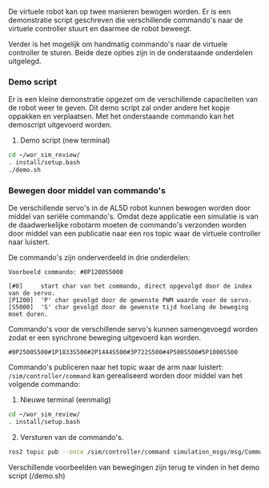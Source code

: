 De virtuele robot kan op twee manieren bewogen worden. Er is een demonstratie script geschreven die verschillende commando's naar de virtuele controller stuurt en daarmee de robot beweegt.

Verder is het mogelijk om handmatig commando's naar de virtuele controller te sturen. Beide deze opties zijn in de onderstaande onderdelen uitgelegd.

### Demo script

Er is een kleine demonstratie opgezet om de verschillende capaciteiten van de robot weer te geven.
Dit demo script zal onder andere het kopje oppakken en verplaatsen. Met het onderstaande commando kan het demoscript uitgevoerd worden.

1. Demo script (new terminal)

```bash
cd ~/wor_sim_review/
. install/setup.bash
./demo.sh
```

### Bewegen door middel van commando's

De verschillende servo's in de AL5D robot kunnen bewogen worden door middel van seriële commando's.
Omdat deze applicatie een simulatie is van de daadwerkelijke robotarm moeten de commando's verzonden worden door middel van een publicatie naar een ros topic waar de virtuele controller naar luistert.

De commando's zijn onderverdeeld in drie onderdelen:

```text
Voorbeeld commando: #0P1200S5000

[#0]     start char van het commando, direct opgevolgd door de index van de servo.
[P1200]  'P' char gevolgd door de gewenste PWM waarde voor de servo.
[S5000]  'S' char gevolgd door de gewenste tijd hoelang de beweging moet duren.
```

Commando's voor de verschillende servo's kunnen samengevoegd worden zodat er een synchrone beweging uitgevoerd kan worden.

```text
#0P2500S500#1P1833S500#2P1444S500#3P722S500#4P500S500#5P1000S500
```

<div style="page-break-after: always;"></div>

Commando's publiceren naar het topic waar de arm naar luistert: ```/sim/controller/command``` kan gerealiseerd worden door middel van het volgende commando:

1. Nieuwe terminal (eenmalig)

```bash
cd ~/wor_sim_review/
. install/setup.bash
```

2. Versturen van de commando's.

```bash
ros2 topic pub --once /sim/controller/command simulation_msgs/msg/Command "{command: '#0P2500S500#1P1833S500#2P1444S500#3P722S500#4P500S500#5P1000S500'}"
```

Verschillende voorbeelden van bewegingen zijn terug te vinden in het demo script (/demo.sh)